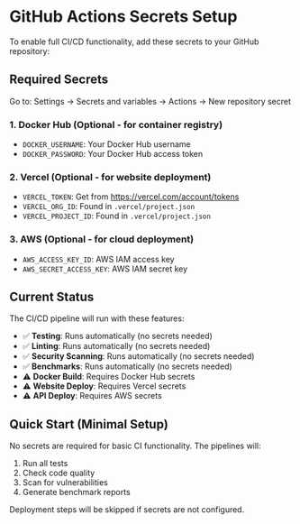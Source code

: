 # GitHub Actions Secrets Setup

To enable full CI/CD functionality, add these secrets to your GitHub repository:

## Required Secrets

Go to: Settings → Secrets and variables → Actions → New repository secret

### 1. Docker Hub (Optional - for container registry)
- `DOCKER_USERNAME`: Your Docker Hub username
- `DOCKER_PASSWORD`: Your Docker Hub access token

### 2. Vercel (Optional - for website deployment)
- `VERCEL_TOKEN`: Get from https://vercel.com/account/tokens
- `VERCEL_ORG_ID`: Found in `.vercel/project.json`
- `VERCEL_PROJECT_ID`: Found in `.vercel/project.json`

### 3. AWS (Optional - for cloud deployment)
- `AWS_ACCESS_KEY_ID`: AWS IAM access key
- `AWS_SECRET_ACCESS_KEY`: AWS IAM secret key

## Current Status

The CI/CD pipeline will run with these features:
- ✅ **Testing**: Runs automatically (no secrets needed)
- ✅ **Linting**: Runs automatically (no secrets needed)
- ✅ **Security Scanning**: Runs automatically (no secrets needed)
- ✅ **Benchmarks**: Runs automatically (no secrets needed)
- ⚠️ **Docker Build**: Requires Docker Hub secrets
- ⚠️ **Website Deploy**: Requires Vercel secrets
- ⚠️ **API Deploy**: Requires AWS secrets

## Quick Start (Minimal Setup)

No secrets are required for basic CI functionality. The pipelines will:
1. Run all tests
2. Check code quality
3. Scan for vulnerabilities
4. Generate benchmark reports

Deployment steps will be skipped if secrets are not configured.